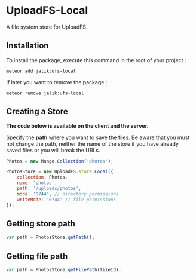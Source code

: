 # UploadFS-Local

A file system store for UploadFS.

## Installation

To install the package, execute this command in the root of your project :
```
meteor add jalik:ufs-local
```

If later you want to remove the package :
```
meteor remove jalik:ufs-local
```

## Creating a Store

**The code below is available on the client and the server.**

Specify the **path** where you want to save the files.
Be aware that you must not change the path, neither the name of the store
if you have already saved files or you will break the URLs.
```js
Photos = new Mongo.Collection('photos');

PhotosStore = new UploadFS.store.Local({
    collection: Photos,
    name: 'photos',
    path: '/uploads/photos',
    mode: '0744', // directory permissions
    writeMode: '0744' // file permissions
});
```

## Getting store path

```js
var path = PhotosStore.getPath();
```

## Getting file path

```js
var path = PhotosStore.getFilePath(fileId);
```
